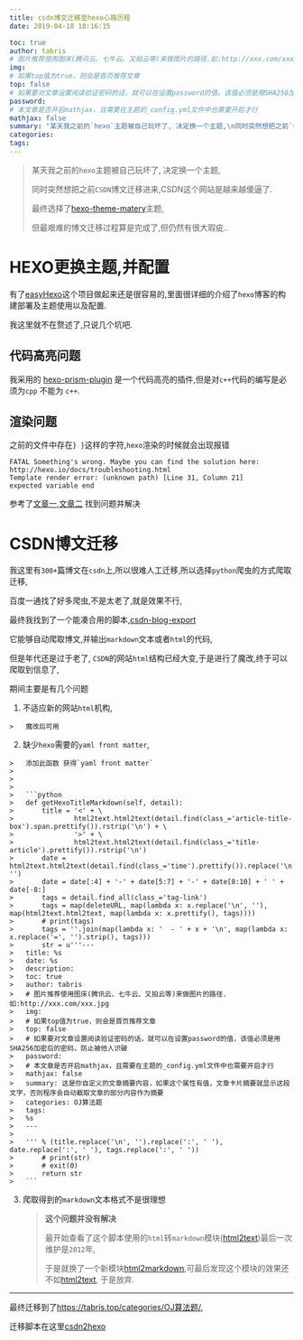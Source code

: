 ```yaml
---
title: csdn博文迁移至hexo心路历程
date: 2019-04-18 18:16:15

toc: true
author: tabris
# 图片推荐使用图床(腾讯云、七牛云、又拍云等)来做图片的路径.如:http://xxx.com/xxx.jpg
img:
# 如果top值为true，则会是首页推荐文章
top: false
# 如果要对文章设置阅读验证密码的话，就可以在设置password的值，该值必须是用SHA256加密后的密码，防止被他人识破
password:
# 本文章是否开启mathjax，且需要在主题的_config.yml文件中也需要开启才行
mathjax: false
summary: "某天我之前的`hexo`主题被自己玩坏了, 决定换一个主题,\n同时突然想把之前`CSDN`博文迁移进来,CSDN这个网站是越来越傻逼了.最终选择了hexo-theme-matery主题,\n但最艰难的博文迁移过程算是完成了,但仍然有很大瑕疵.."
categories:
tags:
---
```




>   某天我之前的`hexo`主题被自己玩坏了, 决定换一个主题,
>
>   同时突然想把之前`CSDN`博文迁移进来,CSDN这个网站是越来越傻逼了.
>
>   最终选择了[hexo-theme-matery](https://codeload.github.com/blinkfox/hexo-theme-matery)主题,
>
>   但最艰难的博文迁移过程算是完成了,但仍然有很大瑕疵..

<!-- more -->

# HEXO更换主题,并配置

有了[easyHexo](https://easyhexo.com/)这个项目做起来还是很容易的,里面很详细的介绍了`hexo`博客的构建部署及主题使用以及配置.

我这里就不在赘述了,只说几个坑吧.

## 代码高亮问题

我采用的 [hexo-prism-plugin](https://github.com/ele828/hexo-prism-plugin) 是一个代码高亮的插件,但是对`c++`代码的编写是必须为`cpp` 不能为 `c++`.

## 渲染问题

之前的文件中存在`} }`这样的字符,`hexo`渲染的时候就会出现报错

```shell
FATAL Something's wrong. Maybe you can find the solution here: http://hexo.io/docs/troubleshooting.html
Template render error: (unknown path) [Line 31, Column 21]
expected variable end
```

参考了[文章一](<https://blog.csdn.net/chwshuang/article/details/52350559>),[文章二](<https://www.jianshu.com/p/738ebe02029b>) 找到问题并解决



# CSDN博文迁移



我这里有`300+`篇博文在`csdn`上,所以很难人工迁移,所以选择`python`爬虫的方式爬取迁移,

百度一通找了好多爬虫,不是太老了,就是效果不行,

最终我找到了一个能凑合用的脚本,[csdn-blog-export](<https://github.com/gaocegege/csdn-blog-export>)



它能够自动爬取博文,并输出`markdown`文本或者`html`的代码,

但是年代还是过于老了, `CSDN`的网站`html`结构已经大变,于是进行了魔改,终于可以爬取到信息了,

期间主要是有几个问题

1.   不适应新的网站`html`机构,

    >   魔改后可用

2.   缺少`hexo`需要的`yaml front matter`,

    >   添加此函数 获得`yaml front matter`
    >
    >
    >
    >   ```python
    >   def getHexoTitleMarkdown(self, detail):
    >       title = '<' + \
    >               html2text.html2text(detail.find(class_='article-title-box').span.prettify()).rstrip('\n') + \
    >               '>' + \
    >               html2text.html2text(detail.find(class_='title-article').prettify()).rstrip('\n')
    >       date = html2text.html2text(detail.find(class_='time').prettify()).replace('\n', '')
    >       date = date[:4] + '-' + date[5:7] + '-' + date[8:10] + ' ' + date[-8:]
    >       tags = detail.find_all(class_='tag-link')
    >       tags = map(deleteURL, map(lambda x: x.replace('\n', ''), map(html2text.html2text, map(lambda x: x.prettify(), tags))))
    >       # print(tags)
    >       tags = ''.join(map(lambda x: '  - ' + x + '\n', map(lambda x: x.replace('=', '').strip(), tags)))
    >       str = u'''---
    >   title: %s
    >   date: %s
    >   description:
    >   toc: true
    >   author: tabris
    >   # 图片推荐使用图床(腾讯云、七牛云、又拍云等)来做图片的路径.如:http://xxx.com/xxx.jpg
    >   img:
    >   # 如果top值为true，则会是首页推荐文章
    >   top: false
    >   # 如果要对文章设置阅读验证密码的话，就可以在设置password的值，该值必须是用SHA256加密后的密码，防止被他人识破
    >   password:
    >   # 本文章是否开启mathjax，且需要在主题的_config.yml文件中也需要开启才行
    >   mathjax: false
    >   summary: 这是你自定义的文章摘要内容，如果这个属性有值，文章卡片摘要就显示这段文字，否则程序会自动截取文章的部分内容作为摘要
    >   categories: OJ算法题
    >   tags:
    >   %s
    >   ---
    >
    >   ''' % (title.replace('\n', '').replace(':', ' '), date.replace(':', ' '), tags.replace(':', ' '))
    >       # print(str)
    >       # exit(0)
    >       return str
    >   ```

3.  爬取得到的`markdown`文本格式不是很理想

    >   **这个问题并没有解决**
    >
    >   最开始查看了这个脚本使用的`html`转`markdown`模块([html2text](https://github.com/aaronsw/html2text))最后一次维护是`2012`年,
    >
    >   于是就换了一个新模块[html2markdown](),可最后发现这个模块的效果还不如[html2text](https://github.com/aaronsw/html2text), 于是放弃.



------

最终迁移到了<https://tabris.top/categories/OJ算法题/>,

迁移脚本在这里[csdn2hexo](<https://github.com/tabris233/Spider/tree/master/csdn2hexo>)
